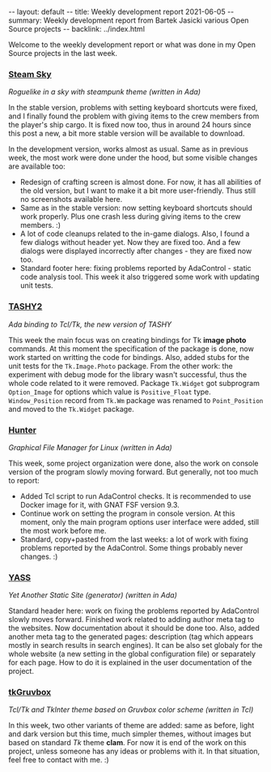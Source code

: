 -- layout: default
-- title: Weekly development report 2021-06-05
-- summary: Weekly development report from Bartek Jasicki various Open Source projects
-- backlink: ../index.html

Welcome to the weekly development report or what was done in my Open Source
projects in the last week.

### [Steam Sky](https://www.laeran.pl/repositories/steamsky)

*Roguelike in a sky with steampunk theme (written in Ada)*

In the stable version, problems with setting keyboard shortcuts were fixed,
and I finally found the problem with giving items to the crew members from
the player's ship cargo. It is fixed now too, thus in around 24 hours since
this post a new, a bit more stable version will be available to download.

In the development version, works almost as usual. Same as in previous week,
the most work were done under the hood, but some visible changes are available
too:

* Redesign of crafting screen is almost done. For now, it has all abilities
  of the old version, but I want to make it a bit more user-friendly. Thus
  still no screenshots available here.
* Same as in the stable version: now setting keyboard shortcuts should work
  properly. Plus one crash less during giving items to the crew members. :)
* A lot of code cleanups related to the in-game dialogs. Also, I found a few
  dialogs without header yet. Now they are fixed too. And a few dialogs were
  displayed incorrectly after changes - they are fixed now too.
* Standard footer here: fixing problems reported by AdaControl - static code
  analysis tool. This week it also triggered some work with updating unit
  tests.

### [TASHY2](https://www.laeran.pl/repositories/tashy2)

*Ada binding to Tcl/Tk, the new version of TASHY*

This week the main focus was on creating bindings for Tk **image photo**
commands. At this moment the specification of the package is done, now work
started on writting the code for bindings. Also, added stubs for the unit tests
for the `Tk.Image.Photo` package. From the other work: the experiment with
debug mode for the library wasn't successful, thus the whole code related to it
were removed. Package `Tk.Widget` got subprogram `Option_Image` for options
which value is `Positive_Float` type. `Window_Position` record from `Tk.Wm`
package was renamed to `Point_Position` and moved to the `Tk.Widget` package.

### [Hunter](https://www.laeran.pl/repositories/hunter)

*Graphical File Manager for Linux (written in Ada)*

This week, some project organization were done, also the work on console
version of the program slowly moving forward. But generally, not too much to
report:

* Added Tcl script to run AdaControl checks. It is recommended to use Docker
  image for it, with GNAT FSF version 9.3.
* Continue work on setting the program in console version. At this moment, only
  the main program options user interface were added, still the most work
  before me.
* Standard, copy+pasted from the last weeks: a lot of work with fixing problems
  reported by the AdaControl. Some things probably never changes. :)

### [YASS](https://www.laeran.pl/repositories/yass)

*Yet Another Static Site (generator) (written in Ada)*

Standard header here: work on fixing the problems reported by AdaControl slowly
moves forward. Finished work related to adding author meta tag to the websites.
Now documentation about it should be done too. Also, added another meta tag to
the generated pages: description (tag which appears mostly in search results in
search engines). It can be also set globaly for the whole website (a new
setting in the global configuration file) or separately for each page. How to
do it is explained in the user documentation of the project.

### [tkGruvbox](https://www.laeran.pl/repositories/tkgruvbox)

*Tcl/Tk and TkInter theme based on Gruvbox color scheme (written in Tcl)*

In this week, two other variants of theme are added: same as before, light and
dark version but this time, much simpler themes, without images but based on
standard *Tk* theme **clam**. For now it is end of the work on this project,
unless someone has any ideas or problems with it. In that situation, feel free
to contact with me. :)
